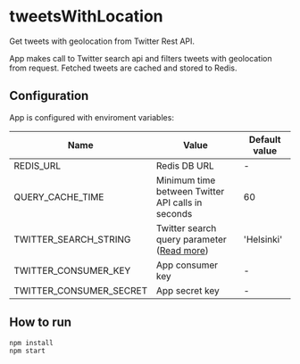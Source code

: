 # tweetsWithLocation
Get tweets with geolocation from Twitter Rest API.

App makes call to Twitter search api and filters tweets with geolocation from request.
Fetched tweets are cached and stored to Redis.

## Configuration

App is configured with enviroment variables:

| Name | Value | Default value |
| --- | --- | --- |
| REDIS_URL | Redis DB URL | - |
| QUERY_CACHE_TIME | Minimum time between Twitter API calls in seconds | 60 |
| TWITTER_SEARCH_STRING | Twitter search query parameter ([Read more](https://dev.twitter.com/rest/public/search)) | 'Helsinki' |
| TWITTER_CONSUMER_KEY | App consumer key | - |
| TWITTER_CONSUMER_SECRET | App secret key | - |

## How to run
```bash
npm install
npm start
```
